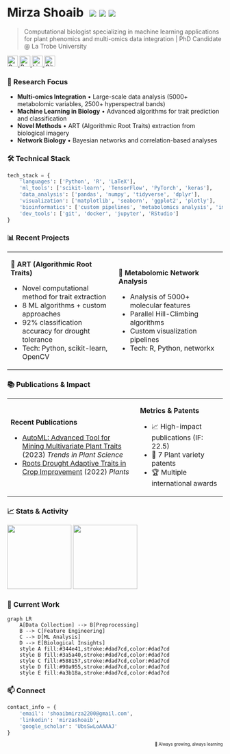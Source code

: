 # Mirza Shoaib &nbsp;[![](https://img.shields.io/badge/-🧬%20Computational%20Biology-3a5a40?style=flat-square)](#) [![](https://img.shields.io/badge/-🤖%20Machine%20Learning-588157?style=flat-square)](#) [![](https://img.shields.io/badge/-📊%20Data%20Science-90a955?style=flat-square)](#)

> Computational biologist specializing in machine learning applications for plant phenomics and multi-omics data integration | PhD Candidate @ La Trobe University

<div align="left">
  <a href="https://scholar.google.com/citations?user=UbsSwLoAAAAJ&hl=en">
    <img height="25" src="https://img.shields.io/badge/Google_Scholar-344e41?style=for-the-badge&logo=google-scholar&logoColor=white" alt="Google Scholar"/>
  </a>
  <a href="https://www.researchgate.net/profile/Mirza-Shoaib">
    <img height="25" src="https://img.shields.io/badge/ResearchGate-3a5a40?style=for-the-badge&logo=researchgate&logoColor=white" alt="ResearchGate"/>
  </a>
  <a href="https://www.linkedin.com/in/mirzashoaib/">
    <img height="25" src="https://img.shields.io/badge/LinkedIn-588157?style=for-the-badge&logo=linkedin&logoColor=white" alt="LinkedIn"/>
  </a>
  <a href="https://github.com/shoaibms">
    <img height="25" src="https://img.shields.io/badge/GitHub-a3b18a?style=for-the-badge&logo=github&logoColor=white" alt="GitHub"/>
  </a>
</div>

### 🎯 Research Focus
- **Multi-omics Integration** • Large-scale data analysis (5000+ metabolomic variables, 2500+ hyperspectral bands)
- **Machine Learning in Biology** • Advanced algorithms for trait prediction and classification
- **Novel Methods** • ART (Algorithmic Root Traits) extraction from biological imagery
- **Network Biology** • Bayesian networks and correlation-based analyses

### 🛠️ Technical Stack
```python
tech_stack = {
    'languages': ['Python', 'R', 'LaTeX'],
    'ml_tools': ['scikit-learn', 'TensorFlow', 'PyTorch', 'keras'],
    'data_analysis': ['pandas', 'numpy', 'tidyverse', 'dplyr'],
    'visualization': ['matplotlib', 'seaborn', 'ggplot2', 'plotly'],
    'bioinformatics': ['custom pipelines', 'metabolomics analysis', 'image processing'],
    'dev_tools': ['git', 'docker', 'jupyter', 'RStudio']
}
```

### 📊 Recent Projects
<table>
<tr>
<td width="50%">

**🌱 ART (Algorithmic Root Traits)**
- Novel computational method for trait extraction
- 8 ML algorithms + custom approaches
- 92% classification accuracy for drought tolerance
- Tech: Python, scikit-learn, OpenCV
</td>
<td width="50%">

**🧬 Metabolomic Network Analysis**
- Analysis of 5000+ molecular features
- Parallel Hill-Climbing algorithms
- Custom visualization pipelines
- Tech: R, Python, networkx
</td>
</tr>
</table>

### 📚 Publications & Impact
<table>
<tr>
<td width="60%">
  
**Recent Publications**
- [AutoML: Advanced Tool for Mining Multivariate Plant Traits](https://doi.org/10.1016/j.tplants.2023.09.008) (2023) *Trends in Plant Science*
- [Roots Drought Adaptive Traits in Crop Improvement](https://www.mdpi.com/2223-7747/11/17/2256) (2022) *Plants*
</td>
<td width="40%">

**Metrics & Patents**
- 📈 High-impact publications (IF: 22.5)
- 🔑 7 Plant variety patents
- 🏆 Multiple international awards
</td>
</tr>
</table>

### 📈 Stats & Activity
<div align="left">
  <img height="150" src="https://github-readme-stats.vercel.app/api?username=shoaibms&show_icons=true&theme=calm&bg_color=344e41&title_color=dad7cd&text_color=dad7cd&icon_color=90a955&hide_border=true"/>
  <img height="150" src="https://github-readme-stats.vercel.app/api/top-langs/?username=shoaibms&layout=compact&theme=calm&bg_color=344e41&title_color=dad7cd&text_color=dad7cd&hide_border=true"/>
</div>

### 🔬 Current Work
```mermaid
graph LR
    A[Data Collection] --> B[Preprocessing]
    B --> C[Feature Engineering]
    C --> D[ML Analysis]
    D --> E[Biological Insights]
    style A fill:#344e41,stroke:#dad7cd,color:#dad7cd
    style B fill:#3a5a40,stroke:#dad7cd,color:#dad7cd
    style C fill:#588157,stroke:#dad7cd,color:#dad7cd
    style D fill:#90a955,stroke:#dad7cd,color:#dad7cd
    style E fill:#a3b18a,stroke:#dad7cd,color:#dad7cd
```

### 📫 Connect
```python
contact_info = {
    'email': 'shoaibmirza2200@gmail.com',
    'linkedin': 'mirzashoaib',
    'google_scholar': 'UbsSwLoAAAAJ'
}
```

<div align="right">
<sub><sup>🌿 Always growing, always learning</sup></sub>
</div>
